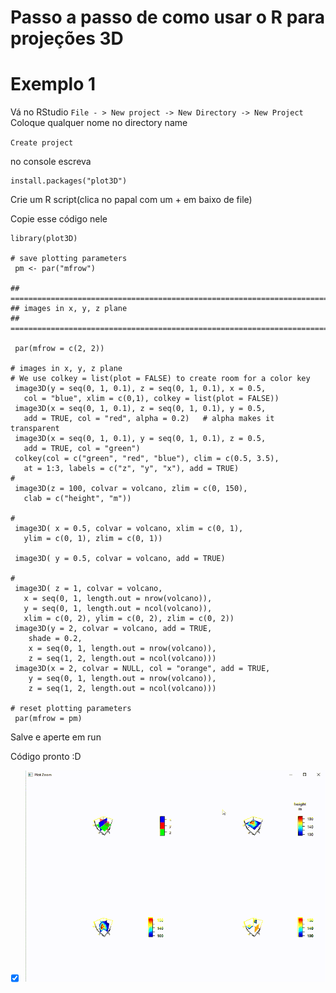 # Passo a passo de como usar o R para projeções 3D

# Exemplo 1

Vá no RStudio
`
File - > New project -> New Directory -> New Project
`
Coloque qualquer nome no directory name

`
Create project
`

no console escreva

```
install.packages("plot3D")

```

Crie um R script(clica no papal com um + em baixo de file)

Copie esse código nele
```
library(plot3D)

# save plotting parameters
 pm <- par("mfrow")

## =======================================================================
## images in x, y, z plane
## =======================================================================

 par(mfrow = c(2, 2))

# images in x, y, z plane
# We use colkey = list(plot = FALSE) to create room for a color key
 image3D(y = seq(0, 1, 0.1), z = seq(0, 1, 0.1), x = 0.5, 
   col = "blue", xlim = c(0,1), colkey = list(plot = FALSE))
 image3D(x = seq(0, 1, 0.1), z = seq(0, 1, 0.1), y = 0.5, 
   add = TRUE, col = "red", alpha = 0.2)   # alpha makes it transparent
 image3D(x = seq(0, 1, 0.1), y = seq(0, 1, 0.1), z = 0.5, 
   add = TRUE, col = "green")
 colkey(col = c("green", "red", "blue"), clim = c(0.5, 3.5), 
   at = 1:3, labels = c("z", "y", "x"), add = TRUE)
#
 image3D(z = 100, colvar = volcano, zlim = c(0, 150),
   clab = c("height", "m"))
  
#
 image3D( x = 0.5, colvar = volcano, xlim = c(0, 1), 
   ylim = c(0, 1), zlim = c(0, 1))

 image3D( y = 0.5, colvar = volcano, add = TRUE)

#
 image3D( z = 1, colvar = volcano, 
   x = seq(0, 1, length.out = nrow(volcano)),
   y = seq(0, 1, length.out = ncol(volcano)), 
   xlim = c(0, 2), ylim = c(0, 2), zlim = c(0, 2))
 image3D(y = 2, colvar = volcano, add = TRUE, 
    shade = 0.2,
    x = seq(0, 1, length.out = nrow(volcano)),
    z = seq(1, 2, length.out = ncol(volcano)))
 image3D(x = 2, colvar = NULL, col = "orange", add = TRUE, 
    y = seq(0, 1, length.out = nrow(volcano)),
    z = seq(1, 2, length.out = ncol(volcano)))

# reset plotting parameters
 par(mfrow = pm)

```

Salve e aperte em run

Código pronto :D

- [x] ![alt text](https://github.com/LUCASRENAA/Atividade_Faculdade_Readme/blob/main/imgs/1.png?raw=true)

